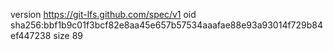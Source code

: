 version https://git-lfs.github.com/spec/v1
oid sha256:bbf1b9c01f3bcf82e8aa45e657b57534aaafae88e93a93014f729b84ef447238
size 89
